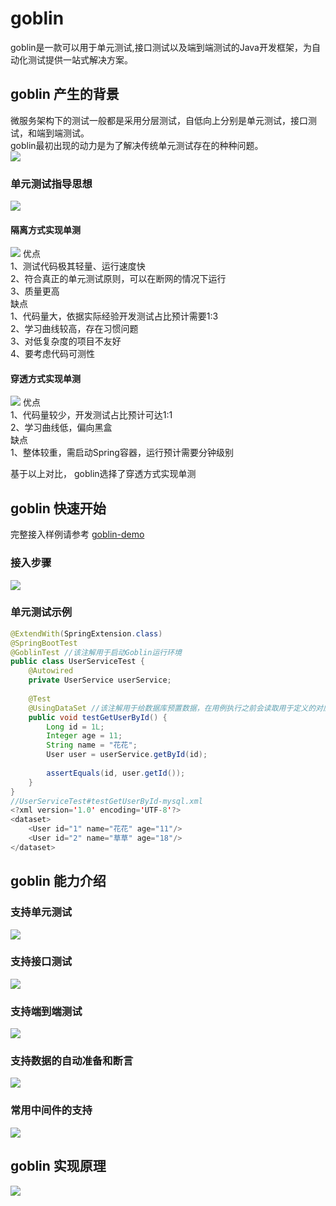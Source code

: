 # goblin
goblin是一款可以用于单元测试,接口测试以及端到端测试的Java开发框架，为自动化测试提供一站式解决方案。<br>

## goblin 产生的背景
   微服务架构下的测试一般都是采用分层测试，自低向上分别是单元测试，接口测试，和端到端测试。<br>
   goblin最初出现的动力是为了解决传统单元测试存在的种种问题。<br>
![](https://github.com/oitstack/goblin_material/blob/main/Layered-test.png)

### 单元测试指导思想
![](https://github.com/oitstack/goblin_material/blob/main/unit-test-guidelines.png)
#### 隔离方式实现单测
![](https://github.com/oitstack/goblin_material/blob/main/isolation-method.png)
优点<br>
1、测试代码极其轻量、运行速度快<br>
2、符合真正的单元测试原则，可以在断网的情况下运行<br>
3、质量更高<br>
缺点<br>
1、代码量大，依据实际经验开发测试占比预计需要1:3<br>
2、学习曲线较高，存在习惯问题<br>
3、对低复杂度的项目不友好<br>
4、要考虑代码可测性<br>


#### 穿透方式实现单测
![](https://github.com/oitstack/goblin_material/blob/main/Penetration.png)
优点<br>
1、代码量较少，开发测试占比预计可达1:1<br>
2、学习曲线低，偏向黑盒<br>
缺点<br>
1、整体较重，需启动Spring容器，运行预计需要分钟级别<br>

基于以上对比， goblin选择了穿透方式实现单测<br>


## goblin 快速开始
完整接入样例请参考 [goblin-demo](https://github.com/oitstack/goblin-demo)
### 接入步骤
![](https://github.com/oitstack/goblin_material/blob/main/Access-steps.png)
### 单元测试示例
```Java
@ExtendWith(SpringExtension.class)
@SpringBootTest
@GoblinTest //该注解用于启动Goblin运行环境
public class UserServiceTest {
    @Autowired
    private UserService userService;
 
    @Test
    @UsingDataSet //该注解用于给数据库预置数据，在用例执行之前会读取用于定义的对应用例的数据并插入到数据库.
    public void testGetUserById() {
        Long id = 1L;
        Integer age = 11;
        String name = "花花";
        User user = userService.getById(id);
 
        assertEquals(id, user.getId());
    }
}
//UserServiceTest#testGetUserById-mysql.xml
<?xml version='1.0' encoding='UTF-8'?>
<dataset>
    <User id="1" name="花花" age="11"/>
    <User id="2" name="草草" age="18"/>
</dataset>
```


## goblin 能力介绍
### 支持单元测试
![](https://github.com/oitstack/goblin_material/blob/main/unit-test.png)

### 支持接口测试
![](https://github.com/oitstack/goblin_material/blob/main/interface-test.png)

### 支持端到端测试
![](https://github.com/oitstack/goblin_material/blob/main/point-to-point-test.png)

### 支持数据的自动准备和断言
![](https://github.com/oitstack/goblin_material/blob/main/data-prepare-assert.png)

### 常用中间件的支持
![](https://github.com/oitstack/goblin_material/blob/main/supported-middleware.png)


## goblin 实现原理
![](https://github.com/oitstack/goblin_material/blob/main/test-case-lifecycle.png)

